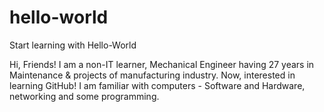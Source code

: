 # hello-world
Start learning with Hello-World

Hi, Friends!
I am a non-IT learner, Mechanical Engineer having 27 years in Maintenance & projects of manufacturing industry. Now, interested in learning GitHub! I am familiar with computers - Software and Hardware, networking and some programming.
